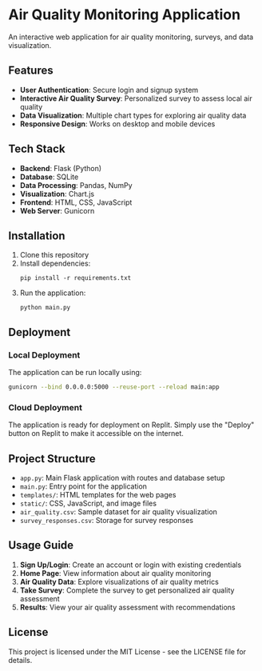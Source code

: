# Air Quality Monitoring Application

An interactive web application for air quality monitoring, surveys, and data visualization.

## Features

- **User Authentication**: Secure login and signup system
- **Interactive Air Quality Survey**: Personalized survey to assess local air quality
- **Data Visualization**: Multiple chart types for exploring air quality data
- **Responsive Design**: Works on desktop and mobile devices

## Tech Stack

- **Backend**: Flask (Python)
- **Database**: SQLite
- **Data Processing**: Pandas, NumPy
- **Visualization**: Chart.js
- **Frontend**: HTML, CSS, JavaScript
- **Web Server**: Gunicorn

## Installation

1. Clone this repository
2. Install dependencies:
   ```
   pip install -r requirements.txt
   ```
3. Run the application:
   ```
   python main.py
   ```

## Deployment

### Local Deployment

The application can be run locally using:

```bash
gunicorn --bind 0.0.0.0:5000 --reuse-port --reload main:app
```

### Cloud Deployment

The application is ready for deployment on Replit. Simply use the "Deploy" button on Replit to make it accessible on the internet.

## Project Structure

- `app.py`: Main Flask application with routes and database setup
- `main.py`: Entry point for the application
- `templates/`: HTML templates for the web pages
- `static/`: CSS, JavaScript, and image files
- `air_quality.csv`: Sample dataset for air quality visualization
- `survey_responses.csv`: Storage for survey responses

## Usage Guide

1. **Sign Up/Login**: Create an account or login with existing credentials
2. **Home Page**: View information about air quality monitoring
3. **Air Quality Data**: Explore visualizations of air quality metrics
4. **Take Survey**: Complete the survey to get personalized air quality assessment
5. **Results**: View your air quality assessment with recommendations

## License

This project is licensed under the MIT License - see the LICENSE file for details.
